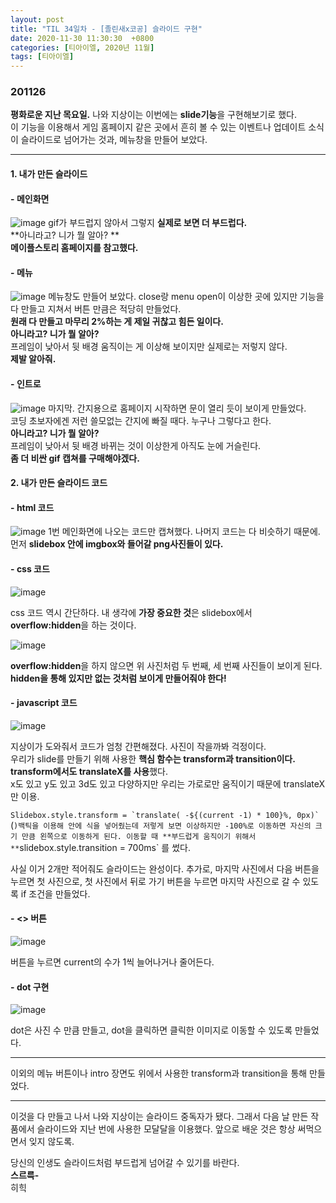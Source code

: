 ```yaml
---
layout: post
title: "TIL 34일차 - [졸린새x코공] 슬라이드 구현"
date: 2020-11-30 11:30:30  +0800
categories: [티아이엘, 2020년 11월]
tags: [티아이엘]
---
```


### **201126**

**평화로운 지난 목요일.**
나와 지상이는 이번에는 **slide기능**을 구현해보기로 했다.  
이 기능을 이용해서 게임 홈페이지 같은 곳에서 흔히 볼 수 있는 이벤트나 업데이트 소식이 슬라이드로 넘어가는 것과, 메뉴창을 만들어 보았다.

---

#### **1. 내가 만든 슬라이드**

#### - **메인화면**

![image](/assets/img/sample/slide1.gif)
gif가 부드럽지 않아서 그렇지 **실제로 보면 더 부드럽다.**  
**아니라고? 니가 뭘 알아? **  
**메이플스토리 홈페이지를 참고했다.**

#### - **메뉴**

![image](/assets/img/sample/slide2.gif)
메뉴창도 만들어 보았다. close랑 menu open이 이상한 곳에 있지만 기능을 다 만들고 지쳐서 버튼 만큼은 적당히 만들었다.  
**원래 다 만들고 마무리 2%하는 게 제일 귀찮고 힘든 일이다.**  
**아니라고? 니가 뭘 알아?**  
프레임이 낮아서 뒷 배경 움직이는 게 이상해 보이지만 실제로는 저렇지 않다.  
**제발 알아줘.**

#### - **인트로**

![image](/assets/img/sample/slide3.gif)
마지막. 간지용으로 홈페이지 시작하면 문이 열리 듯이 보이게 만들었다.  
코딩 초보자에겐 저런 쓸모없는 간지에 빠질 때다. 누구나 그렇다고 한다.  
**아니라고? 니가 뭘 알아?**  
프레임이 낮아서 뒷 배경 바뀌는 것이 이상한게 아직도 눈에 거슬린다.  
**좀 더 비싼 gif 캡쳐를 구매해야겠다.**

#### **2. 내가 만든 슬라이드 코드**

#### - **html 코드**

![image](/assets/img/sample/slide4.png)
1번 메인화면에 나오는 코드만 캡쳐했다. 나머지 코드는 다 비슷하기 때문에.  
먼저 **slidebox 안에 imgbox와 들어갈 png사진들이 있다.**

#### - **css 코드**

![image](/assets/img/sample/slide5.png)

css 코드 역시 간단하다. 내 생각에 **가장 중요한 것**은 slidebox에서  
**overflow:hidden**을 하는 것이다.

![image](/assets/img/sample/slide6.png)

**overflow:hidden**을 하지 않으면 위 사진처럼 두 번째, 세 번째 사진들이 보이게 된다.  
**hidden을 통해 있지만 없는 것처럼 보이게 만들어줘야 한다!**

#### - **javascript 코드**

![image](/assets/img/sample/slide7.png)

지상이가 도와줘서 코드가 엄청 간편해졌다. 사진이 작을까봐 걱정이다.  
우리가 slide를 만들기 위해 사용한 **핵심 함수는 transform과 transition이다.** **transform에서도 translateX를 사용**했다.  
x도 있고 y도 있고 3d도 있고 다양하지만 우리는 가로로만 움직이기 때문에 translateX만 이용.

`` Slidebox.style.transform = `translate( -${(current -1) * 100}%, 0px)`  ``
(`)백틱을 이용해 안에 식을 넣어줬는데 저렇게 보면 이상하지만 -100%로 이동하면 자신의 크기 만큼 왼쪽으로 이동하게 된다. 이동할 때 **부드럽게 움직이기 위해서**`slidebox.style.transition = 700ms` 를 썼다.

사실 이거 2개만 적어줘도 슬라이드는 완성이다. 추가로, 마지막 사진에서 다음 버튼을 누르면 첫 사진으로, 첫 사진에서 뒤로 가기 버튼을 누르면 마지막 사진으로 갈 수 있도록 if 조건을 만들었다.

#### - **<> 버튼**

![image](/assets/img/sample/slide8.png)

버튼을 누르면 current의 수가 1씩 늘어나거나 줄어든다.

#### - **dot 구현**

![image](/assets/img/sample/slide9.png)

dot은 사진 수 만큼 만들고, dot을 클릭하면 클릭한 이미지로 이동할 수 있도록 만들었다.

---

이외의 메뉴 버튼이나 intro 장면도 위에서 사용한 transform과 transition을 통해 만들었다.

---

이것을 다 만들고 나서 나와 지상이는 슬라이드 중독자가 됐다. 그래서 다음 날 만든 작품에서 슬라이드와 지난 번에 사용한 모달달을 이용했다. 앞으로 배운 것은 항상 써먹으면서 잊지 않도록.

당신의 인생도 슬라이드처럼 부드럽게 넘어갈 수 있기를 바란다.  
**스르륵-**  
히힉
